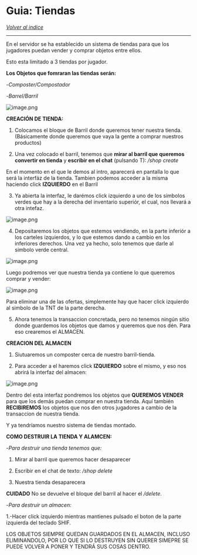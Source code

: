 # Guia: Tiendas

[*Volver al indice*](https://github.com/rudahee/SE-Guides/blob/main/Indice.md)

---

En el servidor se ha establecido un sistema de tiendas para que los jugadores puedan vender y comprar objetos entre ellos.

Esto esta limitado a 3 tiendas por jugador.

**Los Objetos que fomraran las tiendas serán:**

-*Composter/Compostador*

-*Barrel/Barril*

![image.png](https://imgur.com/My4qdXM.png)

**CREACIÓN DE TIENDA:**

1. Colocamos el bloque de Barril donde queremos tener nuestra tienda. (Básicamente donde queremos que vaya la gente a comprar nuestros productos)

2. Una vez colocado el barril, tenemos que **mirar al barril que queremos convertir en tienda** y **escribir en el chat** (pulsando T):  */shop create*

En el momento en el que le demos al intro, aparecerá en pantalla lo que será la interfáz de la tienda. Tambien podemos acceder a la misma haciendo click **IZQUIERDO** en el Barril

3. Ya abierta la interfaz, le darémos click izquierdo a uno de los simbolos verdes que hay a la derecha del inventario superiór, el cual, nos llevará a otra intefaz.

![image.png](https://imgur.com/frULY43.png)

4. Depositaremos los objetos que estemos vendiendo, en la parte inferiór a los carteles izquierdos, y lo que estemos dando a cambio en los inferiores derechos. Una vez ya hecho, solo tenemos que darle al simbolo verde central.


![image.png](https://imgur.com/ApmQY1h.png)

Luego podremos ver que nuestra tienda ya contiene lo que queremos comprar y vender:

![image.png](https://imgur.com/rvtTAYb.png)

Para eliminar una de las ofertas, simplemente hay que hacer click izquierdo al simbolo de la TNT de la parte derecha.

5. Ahora tenemos la transaccion concretada, pero no tenemos ningún sitio donde guardemos los objetos que damos y queremos que nos dén. Para eso crearemos el ALMACEN.

**CREACION DEL ALMACEN**

1. Siutuaremos un composter cerca de nuestro barril-tienda.

2. Para acceder a el haremos click **IZQUIERDO** sobre el mismo, y eso nos abrirá la interfaz del almacen:

![image.png](https://imgur.com/TUj0NLA.png)

Dentro del esta interfaz pondremos los objetos que **QUEREMOS VENDER** para que los demás puedan comprar en nuestra tienda. Aquí también **RECIBIREMOS** los objetos que nos den otros jugadores a cambio de la transaccion de nuestra tienda.

Y ya tendríamos nuestro sistema de tiendas montado.

**COMO DESTRUIR LA TIENDA Y ALAMCEN:**

-*Para destruir una tienda tenemos que:*

1. Mirar al barril que queremos hacer desaparecer

2. Escribir en el chat de texto: */shop delete*

3. Nuestra tienda desaparecera

**CUIDADO** No se devuelve el bloque del barril al hacer el */delete*.

-*Para destruir un almacen:*

1.-Hacer click izquierdo mientras mantienes pulsado el boton de la parte izquierda del teclado SHIF.

LOS OBJETOS SIEMPRE QUEDAN GUARDADOS EN EL ALMACEN, INCLUSO ELIMINANDOLO, POR LO QUE SI LO DESTRUYEN SIN QUERER SIMEPRE SE PUEDE VOLVER A PONER Y TENDRÁ SUS COSAS DENTRO.
